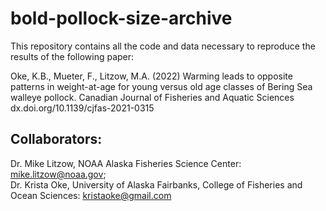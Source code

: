 # bold-pollock-size-archive
This repository contains all the code and data necessary to reproduce the results of the following paper:

Oke, K.B., Mueter, F., Litzow, M.A. (2022) Warming leads to opposite patterns in weight-at-age for
young versus old age classes of Bering Sea walleye pollock. Canadian Journal of Fisheries and Aquatic Sciences
dx.doi.org/10.1139/cjfas-2021-0315

## Collaborators:
 Dr. Mike Litzow, NOAA Alaska Fisheries Science Center: mike.litzow@noaa.gov;   
 Dr. Krista Oke, University of Alaska Fairbanks, College of Fisheries and Ocean Sciences: kristaoke@gmail.com
